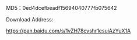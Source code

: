 MD5：0ed4dcefbeadf15694040777fb075642

Download Address:

https://pan.baidu.com/s/1vZH78cvshr1esuiAzYuX1A